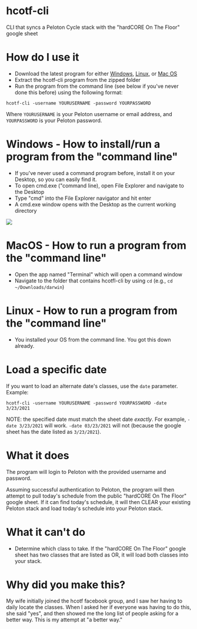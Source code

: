 # hcotf-cli

CLI that syncs a Peloton Cycle stack with the "hardCORE On The Floor" google sheet

# How do I use it

- Download the latest program for either
  [Windows](https://github.com/caesarshift/hcotf-cli/releases/download/v0.2/windows.zip), [Linux](https://github.com/caesarshift/hcotf-cli/releases/download/v0.2/linux.zip), or [Mac OS](https://github.com/caesarshift/hcotf-cli/releases/download/v0.2/darwin.zip)
- Extract the hcotf-cli program from the zipped folder
- Run the program from the command line (see below if you've never done this before) using the following format:

`hcotf-cli -username YOURUSERNAME -password YOURPASSWORD`

Where `YOURUSERNAME` is your Peloton username or email address, and `YOURPASSWORD` is your Peloton
password.

# Windows - How to install/run a program from the "command line"

- If you've never used a command program before, install it on your Desktop, so you can easily find
  it.
- To open cmd.exe ("command line), open File Explorer and navigate to the Desktop
- Type "cmd" into the File Explorer navigator and hit enter
- A cmd.exe window opens with the Desktop as the current working directory

![](hcotf-cli-windows-install.gif)

# MacOS - How to run a program from the "command line"

- Open the app named "Terminal" which will open a command window
- Navigate to the folder that contains hcotfl-cli by using `cd` (e.g., `cd ~/Downloads/darwin`)

# Linux - How to run a program from the "command line"

- You installed your OS from the command line. You got this down already.

# Load a specific date

If you want to load an alternate date's classes, use the `date` parameter. Example:

`hcotf-cli -username YOURUSERNAME -password YOURPASSWORD -date 3/23/2021`

NOTE: the specified date must match the sheet date _exactly_. For example, `-date 3/23/2021` will
work. `-date 03/23/2021` will not (because the google sheet has the date listed as `3/23/2021`).

# What it does

The program will login to Peloton with the provided username and password.

Assuming successful authentication to Peloton, the program will then attempt to pull today's
schedule from the public "hardCORE On The Floor" google sheet. If it can find today's schedule, it
will then CLEAR your existing Peloton stack and load today's schedule into your Peloton stack.

# What it can't do

- Determine which class to take. If the "hardCORE On The Floor" google sheet has two classes that
are listed as OR, it will load both classes into your stack.

# Why did you make this?

My wife initially joined the hcotf facebook group, and I saw her having to daily locate the classes.
When I asked her if everyone was having to do this, she said "yes", and then showed me the long list
of people asking for a better way. This is my attempt at "a better way."
